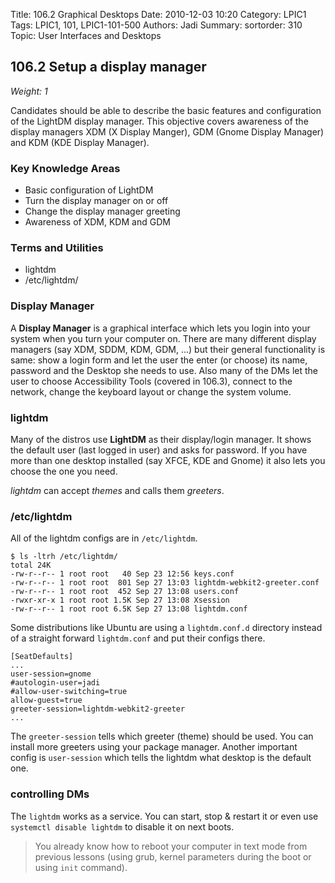 Title: 106.2 Graphical Desktops
Date: 2010-12-03 10:20
Category: LPIC1
Tags: LPIC1, 101, LPIC1-101-500
Authors: Jadi
Summary: 
sortorder: 310
Topic: User Interfaces and Desktops

## 106.2 Setup a display manager

_Weight: 1_

Candidates should be able to describe the basic features and configuration of the LightDM display manager. This objective covers awareness of the display managers XDM \(X Display Manger\), GDM \(Gnome Display Manager\) and KDM \(KDE Display Manager\).

### Key Knowledge Areas

* Basic configuration of LightDM
* Turn the display manager on or off
* Change the display manager greeting
* Awareness of XDM, KDM and GDM

### Terms and Utilities

* lightdm
* /etc/lightdm/

### Display Manager

A **Display Manager** is a graphical interface which lets you login into your system when you turn your computer on. There are many different display managers \(say XDM, SDDM, KDM, GDM, ...\) but their general functionality is same: show a login form and let the user the enter \(or choose\) its name, password and the Desktop she needs to use. Also many of the DMs let the user to choose Accessibility Tools \(covered in 106.3\), connect to the network, change the keyboard layout or change the system volume.

### lightdm

Many of the distros use **LightDM** as their display/login manager. It shows the default user \(last logged in user\) and asks for password. If you have more than one desktop installed \(say XFCE, KDE and Gnome\) it also lets you choose the one you need.

_lightdm_ can accept _themes_ and calls them _greeters_.

### /etc/lightdm

All of the lightdm configs are in `/etc/lightdm`.

```text
$ ls -ltrh /etc/lightdm/
total 24K
-rw-r--r-- 1 root root   40 Sep 23 12:56 keys.conf
-rw-r--r-- 1 root root  801 Sep 27 13:03 lightdm-webkit2-greeter.conf
-rw-r--r-- 1 root root  452 Sep 27 13:08 users.conf
-rwxr-xr-x 1 root root 1.5K Sep 27 13:08 Xsession
-rw-r--r-- 1 root root 6.5K Sep 27 13:08 lightdm.conf
```

Some distributions like Ubuntu are using a `lightdm.conf.d` directory instead of a straight forward `lightdm.conf` and put their configs there.

```text
[SeatDefaults]
...
user-session=gnome
#autologin-user=jadi
#allow-user-switching=true
allow-guest=true
greeter-session=lightdm-webkit2-greeter
...
```

The `greeter-session` tells which greeter \(theme\) should be used. You can install more greeters using your package manager. Another important config is `user-session` which tells the lightdm what desktop is the default one.

### controlling DMs

The `lightdm` works as a service. You can start, stop & restart it or even use `systemctl disable lightdm` to disable it on next boots.

> You already know how to reboot your computer in text mode from previous lessons \(using grub, kernel parameters during the boot or using `init` command\).

